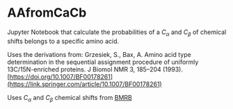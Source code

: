 # AAfromCaCb
Jupyter Notebook that calculate the probabilities of a $C_{\alpha}$ and $C_{\beta}$ of chemical shifts belongs to a specific amino acid.

Uses the derivations from:
Grzesiek, S., Bax, A. Amino acid type determination in the sequential assignment procedure of uniformly 13C/15N-enriched proteins. J Biomol NMR 3, 185–204 (1993). [https://doi.org/10.1007/BF00178261](https://link.springer.com/article/10.1007/BF00178261)

Uses $C_{\alpha}$ and $C_{\beta}$ chemical shifts from [BMRB](https://bmrb.io/)
